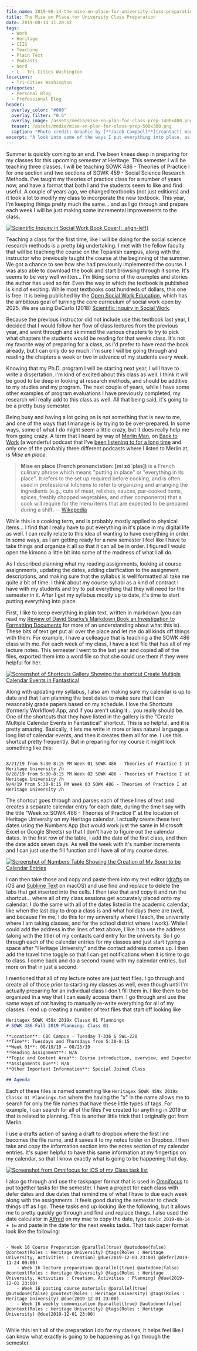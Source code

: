 ```yaml
---
file_name: 2019-08-14-the-mise-en-place-for-university-class-preparation.md
title: The Mise en Place for University Class Preparation
date: 2019-08-14 11.20.12
tags:
  - Work
  - Heritage
  - CIIS
  - Teaching
  - Plain Text
  - Podcasts
  - Nerd
  - L-- Tri-Cities Washington
locations: 
  - Tri-Cities Washington
categories:
  - Personal Blog
  - Professional Blog
header:
  overlay_color: "#000"
  overlay_filter: "0.5"
  overlay_image: /assets/media/mise-en-plan-for-class-prep-1400x400.png
  teaser: /assets/media/mise-en-plan-for-class-prep-500x300.png
  caption: "Photo credit: Graphic by [**Jacob Campbell**](/contact) made with Adobe Spark"
excerpt: "A look into some of the ways I put everything into place, as I am preparing for the classes I teach at University."
---
```


Summer is quickly coming to an end. I've been knees deep in preparing for my classes for this upcoming semester at Heritage. This semester I will be teaching three classes. I will be teaching SOWK 486 - Theories of Practice I for one section and two sections of SOWK 459 - Social Science Research Methods. I've taught my theories of practice class for a number of years now, and have a format that both I and the students seem to like and find useful. A couple of years ago, we changed textbooks (not just editions) and it took a lot to modify my class to incorporate the new textbook. This year, I'm keeping things pretty much the same... and as I go through and prepare each week I will be just making some incremental improvements to the class.

[![Scientific Inquiry in Social Work Book Cover](/assets/media/scientific-inquiry-in-social-work-book-cover-x300.png "Scientific Inquiry in Social Work Book Cover"){: .align-left}](/assets/media/scientific-inquiry-in-social-work-book-cover-642x1024.png)

Teaching a class for the first time, like I will be doing for the social science research methods is a pretty big undertaking. I met with the fellow faculty that will be teaching the course on the Topanish campus, along with the instructor who previously taught the course at the beginning of the summer. We got a chance to see how she had previously implemented the course. I was also able to download the book and start browsing through it some. It's seems to be very well written... I'm liking some of the examples and stories the author has used so far. Even the way in which the textbook is published is kind of exciting. While most textbooks cost hundreds of dollars, this one is free. It is being published by the [Open Social Work Education](https://www.opensocialworkeducation.com), which has the ambitious goal of turning the core curriculum of social work open by 2025. We are using DeCarlo (2018) [Scientific Inquiry in Social Work](https://scientificinquiryinsocialwork.pressbooks.com).

Because the previous instructor did not include use this textbook last year, I decided that I would follow her flow of class lectures from the previous year, and went through and skimmed the various chapters to try to pick what chapters the students would be reading for that weeks class. It's not my favorite way of preparing for a class, as I'd prefer to have read the book already, but I can only do so much. I'm sure I will be going through and reading the chapters a week or two in advance of my students every week.

Knowing that my Ph.D. program I will be starting next year, I will have to write a dissertation, I'm kind of excited about this class as well. I think it will be good to be deep in looking at research methods, and should be additive to my studies and my program. The next couple of years, while I have some other examples of program evaluations I have previously completed, my research will really add to this class as well. All that being said, it's going to be a pretty busy semester.

Being busy and having a lot going on is not something that is new to me, and one of the ways that I manage is by trying to be over-prepared. In some ways, some of what I do might seem a little crazy, but it does really help me from going crazy. A term that I heard by way of [Merlin Man](https://twitter.com/hotdogsladies), on [Back to Work](http://5by5.tv/b2w) (a wonderful podcast that I've [been listening to for a long time](/blog/2014/4/jump-in-the-stream-favorite-podcasts) and only one of the probably three different podcasts where I listen to Merlin at, is _Mise en place_.

> __Mise en place (French pronunciation: ​[mi zɑ̃ ˈplas])__ is a French culinary phrase which means "putting in place" or "everything in its place". It refers to the set up required before cooking, and is often used in professional kitchens to refer to organizing and arranging the ingredients (e.g., cuts of meat, relishes, sauces, par-cooked items, spices, freshly chopped vegetables, and other components) that a cook will require for the menu items that are expected to be prepared during a shift.
> -- [Wikepedia](https://en.wikipedia.org/wiki/Mise_en_place)

While this is a cooking term, and is probably mostly applied to physical items... I find that I really have to put everything in it's place in my digital life as well. I can really relate to this idea of wanting to have everything in order. In some ways, as I am getting ready for a new semester I feel like I have to take things and organize it all so that it can all be in order. I figured I would open the kimono a little bit into some of the madness of what I all do.

As I described planning what my reading assignments, looking at course assignments, updating the dates, adding clarification to the assignment descriptions, and making sure that the syllabus is well formatted all take me quite a bit of time. I think about my course syllabi as a kind of contract I have with my students and try to put everything that they will need for the semester in it. After I get my syllabus mostly up to date, it's time to start putting everything into place.

First, I like to keep everything in plain text, written in markdown (you can read my [Review of David Sparks’s Markdown Book an Investigation to Formatting Documents](/blog/2014/3/review-of-david-sparkss-markdown-book-an-investigation-to-formatting-documents) for more of an understanding about what this is). These bits of text get put all over the place and let me do all kinds off things with them. For example, I have a colleague that is teaching a the SOWK 486 class with me. For each week of my class, I have a text file that has all of my lecture notes. This semester I went to the last year and copied all of the files, exported them into a word file so that she could use them if they were helpful for her. 

[![Screenshot of Shortcuts Gallery Showing the shortcut Create Multiple Calendar Events in Fantastical](/assets/media/shortcuts-gallery-fantastical-multiple-events.jpg "Screenshot of Shortcuts Gallery Showing the shortcut Create Multiple Calendar Events in Fantastical")](/assets/media/shortcuts-gallery-fantastical-multiple-events.jpg)

Along with updating my syllabus, I also am making sure my calendar is up to date and that I am planning the best dates to make sure that I can reasonably grade papers based on my schedule. I love the Shortcuts (formerly Workflow) App, and if you aren't using it... you really should be. One of the shortcuts that they have listed in the gallery is the "Create Multiple Calendar Events in Fantastical" shortcut. This is so helpful, and it is pretty amazing. Basically, it lets me write in more or less natural language a long list of calendar events, and then it creates them all for me. I use this shortcut pretty frequently. But in preparing for my course it might look something like this:

```

8/21/19 from 5:30-8:15 PM Week 01 SOWK 486 - Theories of Practice I at Heritage University /h
8/28/19 from 5:30-8:15 PM Week 02 SOWK 486 - Theories of Practice I at Heritage University /h
9/4/19 from 5:30-8:15 PM Week 03 SOWK 486 - Theories of Practice I at Heritage University /h

```

The shortcut goes through and parses each of these lines of text and creates a separate calendar entry for each date, during the time I say with the title "Week xx SOWK 486 - Theories of Practice I" at the location of Heritage University on my Heritage calendar. I actually create these text dates using the Numbers App (but would work just the same in Microsoft Excel or Google Sheets) so that I don't have to figure out the calendar dates. In the first row of the table, I add the date of the first class, and then the date adds seven days. As well the week with it's number increments and I can just use the fill function and I have all of my course dates.

[![Screenshot of Numbers Table Showing the Creation of My Soon to be Calendar Entries](/assets/media/numbers-tables-showing-how-make-multiple-calendar-entries.jpg "Screenshot of Numbers Table Showing the Creation of My Soon to be Calendar Entries")](/assets/media/numbers-tables-showing-how-make-multiple-calendar-entries.jpg)

I can then take those and copy and paste them into my text editor ([drafts](https://getdrafts.com) on iOS and [Sublime Text](https://www.sublimetext.com/3) on macOS) and use find and replace to delete the tabs that get inserted into the cells. I then take that and copy it and run the shortcut... where all of my class sessions get accurately placed onto my calendar. I do the same with all of the dates listed in the academic calendar, like when the last day to drop a class is and what holidays there are (well, and because I'm me, I do this for my university where I teach, the university where I am taking classes, and for the school district where I work). While I could add the address in the lines of text above, I like it to use the address (along with the title) of my contacts card entry for the university. So I go through each of the calendar entries for my classes and just start typing a space after "Heritage University" and the contact address comes up. I then add the travel time toggle so that I can get notifications when it is time to go to class. I come back and do a second round with my calendar entries, but more on that in just a second.

I mentioned that all of my lecture notes are just text files. I go through and create all of those prior to starting my classes as well, even though until I'm actually preparing for an individual class I don't fill them in. I like them to be organized in a way that I can easily access them. I go through and use the same ways of not having to manually re-write everything for all of my classes. I end up creating a number of text files that start off looking like

``` markdown
Heritagex SOWK 459x 2019x Classx 01 Planningx
# SOWK 486 Fall 2019 Planning: Class 01

**Location**: CBC Campus - Tuesday T-336 & SWL-220  
**Time**: Tuesdays and Thursdays from 5:30-8:15  
**Week 01**: 08/19/19 — 08/25/19  
**Reading Assignment**: N/A  
**Topic and Content Area**: Course introduction, overview, and Expectations  
**Assignments Due**: N/A  
**Other Important Information**: Special Joined Class

## Agenda

```

Each of these files is named something like `Heritagex SOWK 459x 2019x Classx 01 Planningx.txt` where the having the "x" in the name allows me to search for only the file names that have these little types of tags. For example, I can search for all of the files I've created for anything in 2019 or that is related to planning. This is another little trick that I originally got from Merlin.

I use a drafts action of saving a draft to dropbox where the first line becomes the file name, and it saves it to my notes folder on Dropbox. I then take and copy the information section into the notes section of my calendar entries. It's super helpful to have this same information at my fingertips on my calendar, so that I know exactly what is going to be happening that day.

[![Screenshot from Omnifocus for iOS of my Class task list](/assets/media/omnifocus-university-teaching-task-list.jpg "Screenshot from Omnifocus for iOS of my Class task list")](/assets/media/omnifocus-university-teaching-task-list.jpg)

I also go through and use the taskpaper format that is used in [Omnifocus](https://www.omnigroup.com/omnifocus) to put together tasks for the semester. I have a project for each class with defer dates and due dates that remind me of what I have to due each week along with the assignments. It feels good during the semester to check things off as I go. These tasks end up looking like the following, but it allows me to pretty quickly go through and find and replace things. I also used the date calculator in [Alfred](https://www.alfredapp.com) on my mac to copy the date, type `dcalc 2019-08-14 + 1w` and paste in the date for the next weeks tasks. That task paper format look like the following:

``` taskpaper

- Week 16 Course Preparation @parallel(true) @autodone(false) @context(Roles : Heritage University) @tags(Roles : Heritage University, Activities : Creation) @due(2019-12-03 23:00) @defer(2019-11-24 00:00)
    - Week 16 lecture preparation @parallel(true) @autodone(false) @context(Roles : Heritage University) @tags(Roles : Heritage University, Activities : Creation, Activities : Planning) @due(2019-12-01 23:00)
    - Week 16 posting course materials @parallel(true) @autodone(false) @context(Roles : Heritage University) @tags(Roles : Heritage University) @due(2019-12-01 23:00)
    - Week 16 weekly communication @parallel(true) @autodone(false) @context(Roles : Heritage University) @tags(Roles : Heritage University) @due(2019-12-01 23:00)


```

While this isn't all of the preparation I do for my classes, it helps feel like I can know what exactly is going to be happening as I go through the semester.